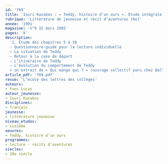 ```yaml
---
id: '769'
title: 'Iouri Kazakov : « Teddy, histoire d’un ours ». Étude intégrale (2/3)'
rubrique: 'Littérature de jeunesse et récit d’aventures [6e]'
annee: '1991'
magazine: 'n°9 15 mars 1992'
pages: '8'
description: 
  '2. Étude des chapitres 5 à 10
  – Questionnaire-guide pour la lecture individuelle
  – La situation de Teddy
  – Retour à la case de départ
  – L’itinéraire de Teddy
  – L’évolution du comportement de Teddy
  + un extrait de « Qui mange qui ? » (ouvrage collectif paru chez Balland en 1985) sur l’ours brun.'
article_pdf: '769.pdf'
revue: 'L’école des lettres des collèges'
auteurs:
- Yves Lucas
auteur_jeunesse:
- Iouri Kazakov
disciplines:
- français
jeunesse:
- littérature jeunesse
niveau_etudes:
- sixième
oeuvres:
- Teddy, histoire d’un ours
programmes:
- lecture - récits d’aventures
siecles:
- 20e siècle
---
```

